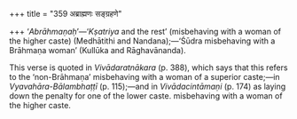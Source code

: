 +++
title = "359 अब्राह्मणः सङ्ग्रहणे"

+++
‘*Abrāhmaṇaḥ*’—‘*Kṣatriya* and the rest’ (misbehaving with a woman of
the higher caste) (Medhātithi and Nandana);—‘Śūdra misbehaving with a
Brāhmaṇa woman’ (Kullūka and Rāghavānanda).

This verse is quoted in *Vivādaratnākara* (p. 388), which says that this
refers to the ‘non-Brāhmaṇa’ misbehaving with a woman of a superior
caste;—in *Vyavahāra-Bālambhaṭṭī* (p. 115);—and in *Vivādacintāmaṇi* (p.
174) as laying down the penalty for one of the lower caste. misbehaving
with a woman of the higher caste.


